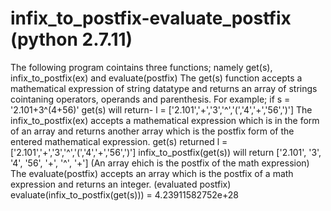# infix_to_postfix-evaluate_postfix  (python 2.7.11)
The following program cointains three functions; namely get(s), infix_to_postfix(ex) and evaluate(postfix)
The get(s) function accepts a mathematical expression of string datatype and returns an array of strings cointaning operators, operands and parenthesis.
For example;
    if s = '2.101+3^(4+56)'
    get(s) will return- l = ['2.101','+','3','^','(','4','+','56',')']
The infix_to_postfix(ex) accepts a mathematical expression which is in the form of an array and returns another array which is the postfix form of the entered mathematical expression. 
    get(s) returned l = ['2.101','+','3','^','(','4','+','56',')']
    infix_to_postfix(get(s)) will return ['2.101', '3', '4', '56', '+', '^', '+'] (An array ehich is the postfix of the math expression)
The evaluate(postfix) accepts an array which is the postfix of a math expression and returns an integer. (evaluated postfix)
    evaluate(infix_to_postfix(get(s))) = 4.23911582752e+28
    
